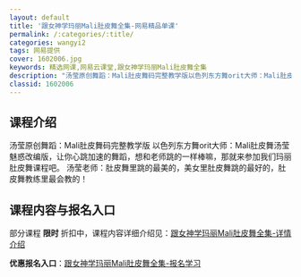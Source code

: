 ```yaml
---
layout: default
title: '跟女神学玛丽Mali肚皮舞全集-网易精品单课'
permalink: /:categories/:title/
categories: wangyi2
tags: 网易提供
cover: 1602006.jpg
keywords: 精选网课,网易云课堂,跟女神学玛丽Mali肚皮舞全集
description: "汤莹原创舞蹈：Mali肚皮舞码完整教学版以色列东方舞orit大师：Mali肚皮舞汤莹魅惑改编版，让你心跳加速的舞蹈，想和老师跳的一样棒嘛，那就来参加我们玛丽肚皮舞课程吧。汤莹老师：肚皮舞里跳"
classid: 1602006
---
```


## 课程介绍

汤莹原创舞蹈：Mali肚皮舞码完整教学版
  以色列东方舞orit大师：Mali肚皮舞汤莹魅惑改编版，让你心跳加速的舞蹈，想和老师跳的一样棒嘛，那就来参加我们玛丽肚皮舞课程吧。
  汤莹老师：肚皮舞里跳的最美的，美女里肚皮舞跳的最好的，肚皮舞教练里最会教的！

## 课程内容与报名入口

部分课程 **限时** 折扣中，课程内容详细介绍见：[跟女神学玛丽Mali肚皮舞全集-详情介绍](https://study.163.com/course/introduction/1602006.htm?share=1&shareId=1025206652&utm_campaign=share&utm_medium=iphoneShare&utm_source=&utm_u=1025206652)

**优惠报名入口**：[跟女神学玛丽Mali肚皮舞全集-报名学习](https://study.163.com/course/introduction/1602006.htm?share=1&shareId=1025206652&utm_campaign=share&utm_medium=iphoneShare&utm_source=&utm_u=1025206652)

